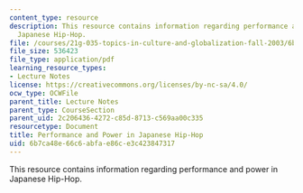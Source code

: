 ```yaml
---
content_type: resource
description: This resource contains information regarding performance and power in
  Japanese Hip-Hop.
file: /courses/21g-035-topics-in-culture-and-globalization-fall-2003/6b7ca48e66c6abfae86ce3c423847317_MIT21G_035F03_l03.pdf
file_size: 536423
file_type: application/pdf
learning_resource_types:
- Lecture Notes
license: https://creativecommons.org/licenses/by-nc-sa/4.0/
ocw_type: OCWFile
parent_title: Lecture Notes
parent_type: CourseSection
parent_uid: 2c206436-4272-c85d-8713-c569aa00c335
resourcetype: Document
title: Performance and Power in Japanese Hip-Hop
uid: 6b7ca48e-66c6-abfa-e86c-e3c423847317
---
```

This resource contains information regarding performance and power in Japanese Hip-Hop.